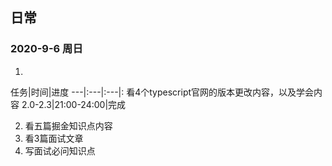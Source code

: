 ## 日常

### 2020-9-6 周日
 1.
  任务|时间|进度
  ---|:---|:---|:
 看4个typescript官网的版本更改内容，以及学会内容 2.0-2.3|21:00-24:00|完成




 2. 看五篇掘金知识点内容
 3. 看3篇面试文章
 4. 写面试必问知识点
